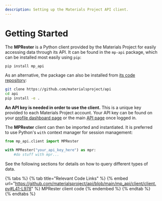 ```yaml
---
description: Setting up the Materials Project API client.
---
```


# Getting Started

The **MPRester** is a Python client provided by the Materials Project for easily accessing data through its API. It can be found in the `mp-api` package, which can be installed most easily using `pip`:

```bash
pip install mp_api
```

As an alternative, the package can also be installed from [its code repository](https://github.com/materialsproject/api):&#x20;

```bash
git clone https://github.com/materialsproject/api
cd api
pip install -e .
```

**An API key is needed in order to use the client.** This is a unique key provided to each Materials Project account. Your API key can be found on your [profile dashboard page](https://next-gen.materialsproject.org/dashboard) or the main [API page](https://next-gen.materialsproject.org/api) once logged in.

The **MPRester** client can then be imported and instantiated. It is preferred to use Python's `with` context manager for session management:

```python
from mp_api.client import MPRester

with MPRester("your_api_key_here") as mpr:
    #do stuff with mpr...
```

See the following sections for details on how to query different types of data.

{% tabs %}
{% tab title="Relevant Code Links" %}
{% embed url="https://github.com/materialsproject/api/blob/main/mp_api/client/client.py#L41-L978" %}
MPRester client code
{% endembed %}
{% endtab %}
{% endtabs %}
